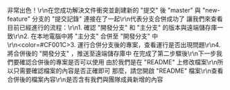 非常出色！\r\n在您成功解決文件衝突並創建新的 "提交" 後
"master" 與 "new-feature" 分支的 "提交記錄" 連接在了一起\r\n代表分支合併成功了
讓我們來查看目前已經進行的流程：\r\n1. 確認 "開發分支" 和 "主分支" 的版本與遠端儲存庫一致\r\n2. 在本地電腦中將 "主分支" 合併至 "開發分支" 中\r\n<color=#CF001C>3. 運行合併分支後的專案，查看運行是否出現問題</color>\r\n4. 將合併後的 "開發分支" ，推送至遠端儲存庫中
在完成了第二步驟後\r\n下一步我們要確認合併後的專案是否可以使用
由於我們是在 "README" 上修改檔案\r\n所以只需要確認檔案的內容是否正確即可
那麼，請您開啟 "README" 檔案\r\n查看合併後的檔案內容\r\n是否含有我們與團隊成員新增的內容